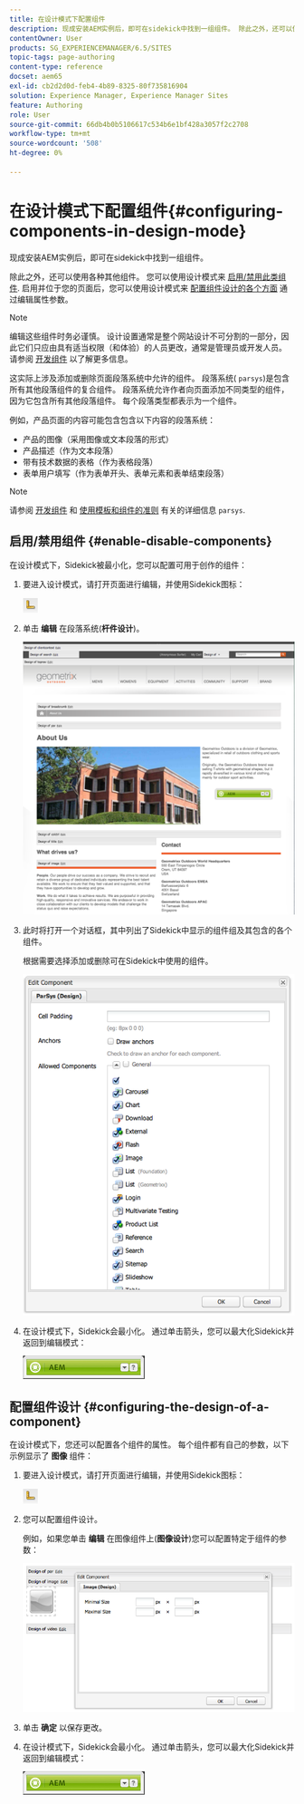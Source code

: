 ```yaml
---
title: 在设计模式下配置组件
description: 现成安装AEM实例后，即可在sidekick中找到一组组件。 除此之外，还可以使用各种其他组件。 您可以使用设计模式启用/禁用此类组件。
contentOwner: User
products: SG_EXPERIENCEMANAGER/6.5/SITES
topic-tags: page-authoring
content-type: reference
docset: aem65
exl-id: cb2d2d0d-feb4-4b89-8325-80f735816904
solution: Experience Manager, Experience Manager Sites
feature: Authoring
role: User
source-git-commit: 66db4b0b5106617c534b6e1bf428a3057f2c2708
workflow-type: tm+mt
source-wordcount: '508'
ht-degree: 0%

---
```


# 在设计模式下配置组件{#configuring-components-in-design-mode}

现成安装AEM实例后，即可在sidekick中找到一组组件。

除此之外，还可以使用各种其他组件。 您可以使用设计模式来 [启用/禁用此类组件](#enabledisablecomponentsusingdesignmode). 启用并位于您的页面后，您可以使用设计模式来 [配置组件设计的各个方面](#configuringcomponentsusingdesignmode) 通过编辑属性参数。

>[!NOTE]
>
>编辑这些组件时务必谨慎。 设计设置通常是整个网站设计不可分割的一部分，因此它们只应由具有适当权限（和体验）的人员更改，通常是管理员或开发人员。 请参阅 [开发组件](/help/sites-developing/components.md) 以了解更多信息。

这实际上涉及添加或删除页面段落系统中允许的组件。 段落系统( `parsys`)是包含所有其他段落组件的复合组件。 段落系统允许作者向页面添加不同类型的组件，因为它包含所有其他段落组件。 每个段落类型都表示为一个组件。

例如，产品页面的内容可能包含包含以下内容的段落系统：

* 产品的图像（采用图像或文本段落的形式）
* 产品描述（作为文本段落）
* 带有技术数据的表格（作为表格段落）
* 表单用户填写（作为表单开头、表单元素和表单结束段落）

>[!NOTE]
>
>请参阅 [开发组件](/help/sites-developing/components.md#paragraphsystem) 和 [使用模板和组件的准则](/help/sites-developing/dev-guidelines-bestpractices.md#guidelines-for-using-templates-and-components) 有关的详细信息 `parsys`.

## 启用/禁用组件 {#enable-disable-components}

在设计模式下，Sidekick被最小化，您可以配置可用于创作的组件：

1. 要进入设计模式，请打开页面进行编辑，并使用Sidekick图标：

   ![设计模式](do-not-localize/chlimage_1.png)

1. 单击 **编辑** 在段落系统(**杆件设计**)。

   ![screen_shot_2012-02-08at102726am](assets/screen_shot_2012-02-08at102726am.png)

1. 此时将打开一个对话框，其中列出了Sidekick中显示的组件组及其包含的各个组件。

   根据需要选择添加或删除可在Sidekick中使用的组件。

   ![screen_shot_2012-02-08at103407am](assets/screen_shot_2012-02-08at103407am.png)

1. 在设计模式下，Sidekick会最小化。 通过单击箭头，您可以最大化Sidekick并返回到编辑模式：

   ![Sidekick已最小化](do-not-localize/sidekick-collapsed.png)

## 配置组件设计 {#configuring-the-design-of-a-component}

在设计模式下，您还可以配置各个组件的属性。 每个组件都有自己的参数，以下示例显示了 **图像** 组件：

1. 要进入设计模式，请打开页面进行编辑，并使用Sidekick图标：

   ![设计模式 — Sidekick](do-not-localize/chlimage_1-1.png)

1. 您可以配置组件设计。

   例如，如果您单击 **编辑** 在图像组件上(**图像设计**)您可以配置特定于组件的参数：

   ![chlimage_1-5](assets/chlimage_1-5.png)

1. 单击 **确定** 以保存更改。

1. 在设计模式下，Sidekick会最小化。 通过单击箭头，您可以最大化Sidekick并返回到编辑模式：

   ![Sidekick已最小化](do-not-localize/sidekick-collapsed-1.png)
